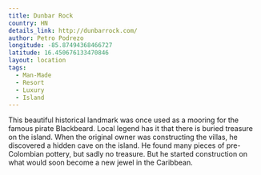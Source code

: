 ```yaml
---
title: Dunbar Rock
country: HN
details_link: http://dunbarrock.com/
author: Petro Podrezo
longitude: -85.87494368466727
latitude: 16.450676133470846
layout: location
tags:
  - Man-Made
  - Resort
  - Luxury
  - Island
---
```

This beautiful historical landmark was once used as a mooring for the famous pirate Blackbeard. Local legend has it that there is buried treasure on the island. When the original owner was constructing the villas, he discovered a hidden cave on the island. He found many pieces of pre-Colombian pottery, but sadly no treasure. But he started construction on what would soon become a new jewel in the Caribbean.
